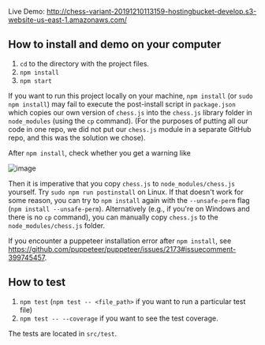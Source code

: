 Live Demo: http://chess-variant-20191210113159-hostingbucket-develop.s3-website-us-east-1.amazonaws.com/

## How to install and demo on your computer

1. `cd` to the directory with the project files.
1. `npm install`
1. `npm start`

If you want to run this project locally on your machine, `npm install` (or `sudo npm install`) may fail to execute the post-install script in `package.json` which copies our own version of `chess.js` into the `chess.js` library folder in `node_modules` (using the `cp` command). (For the purposes of putting all our code in one repo, we did not put our `chess.js` module in a separate GitHub repo, and this was the solution we chose).

After `npm install`, check whether you get a warning like

![image](https://user-images.githubusercontent.com/43935729/68522062-3f05df00-0275-11ea-8245-c0244532b827.png)

Then it is imperative that you copy `chess.js` to `node_modules/chess.js` yourself. Try `sudo npm run postinstall` on Linux. If that doesn't work for some reason, you can try to `npm install` again with the `--unsafe-perm` flag (`npm install --unsafe-perm`). Alternatively (e.g., if you're on Windows and there is no `cp` command), you can manually copy `chess.js` to the `node_modules/chess.js` folder.

If you encounter a puppeteer installation error after `npm install`, see https://github.com/puppeteer/puppeteer/issues/2173#issuecomment-399745457.



## How to test

1. `npm test` (`npm test -- <file_path>` if you want to run a particular test file)
1. `npm test -- --coverage` if you want to see the test coverage.

The tests are located in `src/test`.
